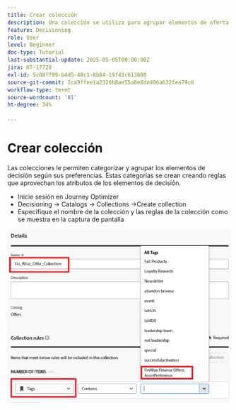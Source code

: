 ```yaml
---
title: Crear colección
description: Una colección se utiliza para agrupar elementos de oferta relacionados en la toma de decisiones, lo que facilita la administración y organización del contenido en torno a un tema, una audiencia o un objetivo de campaña específicos.
feature: Decisioning
role: User
level: Beginner
doc-type: Tutorial
last-substantial-update: 2025-05-05T00:00:00Z
jira: KT-17728
exl-id: 5c08ff99-b4d5-48c1-8b84-19f43c613880
source-git-commit: 2ca9ffee1a2326b8ae55a8e8de496a632fea79c8
workflow-type: tm+mt
source-wordcount: '81'
ht-degree: 34%

---
```


# Crear colección

Las colecciones le permiten categorizar y agrupar los elementos de decisión según sus preferencias. Estas categorías se crean creando reglas que aprovechan los atributos de los elementos de decisión.

* Inicie sesión en Journey Optimizer
* Decisioning -> Catalogs -> Collections ->Create collection
* Especifique el nombre de la colección y las reglas de la colección como se muestra en la captura de pantalla

![create-collection](assets/fin-wise-collection.png)
